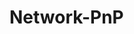 # Network-PnP


<mxfile host="app.diagrams.net" modified="2024-04-08T10:14:58.464Z" agent="Mozilla/5.0 (Windows NT 10.0; Win64; x64) AppleWebKit/537.36 (KHTML, like Gecko) Chrome/123.0.0.0 Safari/537.36" etag="Zfmb67UGqhHWNOn_Taar" version="24.2.2" type="github">
  <diagram name="Page-1" id="-khWJXn9Mug1s_bHH7Gd">
    <mxGraphModel dx="1235" dy="655" grid="1" gridSize="10" guides="1" tooltips="1" connect="1" arrows="1" fold="1" page="1" pageScale="1" pageWidth="850" pageHeight="1100" math="0" shadow="0">
      <root>
        <mxCell id="0" />
        <mxCell id="1" style="locked=1;" parent="0" />
        <object label="Untitled Layer" id="Ufot4225g7vtSYH5b3gZ-17">
          <mxCell style="locked=1;" parent="0" />
        </object>
        <mxCell id="Ufot4225g7vtSYH5b3gZ-18" value="" style="image;html=1;image=img/lib/clip_art/networking/Switch_128x128.png" vertex="1" parent="Ufot4225g7vtSYH5b3gZ-17">
          <mxGeometry x="110" y="380" width="120" height="120" as="geometry" />
        </mxCell>
        <mxCell id="Ufot4225g7vtSYH5b3gZ-19" value="" style="image;html=1;image=img/lib/clip_art/networking/Switch_128x128.png" vertex="1" parent="Ufot4225g7vtSYH5b3gZ-17">
          <mxGeometry x="110" y="490" width="120" height="120" as="geometry" />
        </mxCell>
        <mxCell id="Ufot4225g7vtSYH5b3gZ-20" value="" style="image;html=1;image=img/lib/clip_art/networking/Switch_128x128.png" vertex="1" parent="Ufot4225g7vtSYH5b3gZ-17">
          <mxGeometry x="510" y="380" width="120" height="120" as="geometry" />
        </mxCell>
        <mxCell id="Ufot4225g7vtSYH5b3gZ-21" value="" style="image;html=1;image=img/lib/clip_art/networking/Switch_128x128.png" vertex="1" parent="Ufot4225g7vtSYH5b3gZ-17">
          <mxGeometry x="320" y="380" width="120" height="120" as="geometry" />
        </mxCell>
        <mxCell id="Ufot4225g7vtSYH5b3gZ-22" value="" style="image;html=1;image=img/lib/clip_art/networking/Switch_128x128.png" vertex="1" parent="Ufot4225g7vtSYH5b3gZ-17">
          <mxGeometry x="320" y="490" width="120" height="120" as="geometry" />
        </mxCell>
        <mxCell id="Ufot4225g7vtSYH5b3gZ-23" value="" style="image;html=1;image=img/lib/clip_art/networking/Switch_128x128.png" vertex="1" parent="Ufot4225g7vtSYH5b3gZ-17">
          <mxGeometry x="510" y="490" width="120" height="120" as="geometry" />
        </mxCell>
        <mxCell id="Ufot4225g7vtSYH5b3gZ-24" value="" style="image;html=1;image=img/lib/clip_art/networking/Switch_128x128.png" vertex="1" parent="Ufot4225g7vtSYH5b3gZ-17">
          <mxGeometry x="200" y="230" width="120" height="120" as="geometry" />
        </mxCell>
        <mxCell id="Ufot4225g7vtSYH5b3gZ-51" value="" style="image;sketch=0;aspect=fixed;html=1;points=[];align=center;fontSize=12;image=img/lib/mscae/VM_Linux.svg;" vertex="1" parent="Ufot4225g7vtSYH5b3gZ-17">
          <mxGeometry x="670" y="290" width="141.3" height="130" as="geometry" />
        </mxCell>
        <mxCell id="Ufot4225g7vtSYH5b3gZ-52" value="" style="image;aspect=fixed;perimeter=ellipsePerimeter;html=1;align=center;fontSize=12;verticalAlign=top;fontColor=#364149;shadow=0;dashed=0;image=img/lib/cumulus/rack_cumulus_linux.svg;" vertex="1" parent="Ufot4225g7vtSYH5b3gZ-17">
          <mxGeometry x="670" y="116" width="96" height="114" as="geometry" />
        </mxCell>
        <mxCell id="Ufot4225g7vtSYH5b3gZ-25" value="Untitled Layer" style="locked=1;" parent="0" />
        <mxCell id="Ufot4225g7vtSYH5b3gZ-33" value="" style="endArrow=none;html=1;rounded=0;" edge="1" parent="Ufot4225g7vtSYH5b3gZ-25">
          <mxGeometry width="50" height="50" relative="1" as="geometry">
            <mxPoint x="170" y="430" as="sourcePoint" />
            <mxPoint x="250" y="290" as="targetPoint" />
          </mxGeometry>
        </mxCell>
        <mxCell id="Ufot4225g7vtSYH5b3gZ-37" value="" style="endArrow=none;html=1;rounded=0;" edge="1" parent="Ufot4225g7vtSYH5b3gZ-25">
          <mxGeometry width="50" height="50" relative="1" as="geometry">
            <mxPoint x="370" y="430" as="sourcePoint" />
            <mxPoint x="280" y="280" as="targetPoint" />
          </mxGeometry>
        </mxCell>
        <mxCell id="Ufot4225g7vtSYH5b3gZ-38" value="" style="endArrow=none;html=1;rounded=0;" edge="1" parent="Ufot4225g7vtSYH5b3gZ-25">
          <mxGeometry width="50" height="50" relative="1" as="geometry">
            <mxPoint x="370" y="540" as="sourcePoint" />
            <mxPoint x="170" y="440" as="targetPoint" />
          </mxGeometry>
        </mxCell>
        <mxCell id="Ufot4225g7vtSYH5b3gZ-39" value="" style="endArrow=none;html=1;rounded=0;" edge="1" parent="Ufot4225g7vtSYH5b3gZ-25">
          <mxGeometry width="50" height="50" relative="1" as="geometry">
            <mxPoint x="160" y="550" as="sourcePoint" />
            <mxPoint x="380" y="430" as="targetPoint" />
          </mxGeometry>
        </mxCell>
        <mxCell id="Ufot4225g7vtSYH5b3gZ-40" value="" style="endArrow=none;html=1;rounded=0;" edge="1" parent="Ufot4225g7vtSYH5b3gZ-25">
          <mxGeometry width="50" height="50" relative="1" as="geometry">
            <mxPoint x="170" y="440" as="sourcePoint" />
            <mxPoint x="170" y="540" as="targetPoint" />
          </mxGeometry>
        </mxCell>
        <mxCell id="Ufot4225g7vtSYH5b3gZ-41" value="" style="endArrow=none;html=1;rounded=0;" edge="1" parent="Ufot4225g7vtSYH5b3gZ-25">
          <mxGeometry width="50" height="50" relative="1" as="geometry">
            <mxPoint x="380" y="540" as="sourcePoint" />
            <mxPoint x="380" y="430" as="targetPoint" />
          </mxGeometry>
        </mxCell>
        <mxCell id="Ufot4225g7vtSYH5b3gZ-42" value="" style="endArrow=none;html=1;rounded=0;" edge="1" parent="Ufot4225g7vtSYH5b3gZ-25">
          <mxGeometry width="50" height="50" relative="1" as="geometry">
            <mxPoint x="380" y="440" as="sourcePoint" />
            <mxPoint x="170" y="440" as="targetPoint" />
          </mxGeometry>
        </mxCell>
        <mxCell id="Ufot4225g7vtSYH5b3gZ-43" value="" style="endArrow=none;html=1;rounded=0;" edge="1" parent="Ufot4225g7vtSYH5b3gZ-25">
          <mxGeometry width="50" height="50" relative="1" as="geometry">
            <mxPoint x="550" y="430" as="sourcePoint" />
            <mxPoint x="270" y="290" as="targetPoint" />
          </mxGeometry>
        </mxCell>
        <mxCell id="Ufot4225g7vtSYH5b3gZ-44" value="" style="endArrow=none;html=1;rounded=0;" edge="1" parent="Ufot4225g7vtSYH5b3gZ-25">
          <mxGeometry width="50" height="50" relative="1" as="geometry">
            <mxPoint x="560" y="540" as="sourcePoint" />
            <mxPoint x="560" y="460" as="targetPoint" />
          </mxGeometry>
        </mxCell>
        <mxCell id="Ufot4225g7vtSYH5b3gZ-49" value="" style="endArrow=none;html=1;rounded=0;" edge="1" parent="Ufot4225g7vtSYH5b3gZ-25" source="Ufot4225g7vtSYH5b3gZ-87">
          <mxGeometry width="50" height="50" relative="1" as="geometry">
            <mxPoint x="725.9871" y="420.26" as="sourcePoint" />
            <mxPoint x="260" y="280" as="targetPoint" />
          </mxGeometry>
        </mxCell>
        <mxCell id="Ufot4225g7vtSYH5b3gZ-50" value="" style="endArrow=none;html=1;rounded=0;" edge="1" parent="Ufot4225g7vtSYH5b3gZ-25" source="Ufot4225g7vtSYH5b3gZ-88">
          <mxGeometry width="50" height="50" relative="1" as="geometry">
            <mxPoint x="878" y="420" as="sourcePoint" />
            <mxPoint x="270" y="280" as="targetPoint" />
          </mxGeometry>
        </mxCell>
        <object label="Untitled Layer" id="Ufot4225g7vtSYH5b3gZ-53">
          <mxCell style="locked=1;" parent="0" />
        </object>
        <mxCell id="Ufot4225g7vtSYH5b3gZ-54" value="" style="image;html=1;image=img/lib/clip_art/networking/Switch_128x128.png" vertex="1" parent="Ufot4225g7vtSYH5b3gZ-53">
          <mxGeometry x="110" y="380" width="120" height="120" as="geometry" />
        </mxCell>
        <mxCell id="Ufot4225g7vtSYH5b3gZ-55" value="" style="image;html=1;image=img/lib/clip_art/networking/Switch_128x128.png" vertex="1" parent="Ufot4225g7vtSYH5b3gZ-53">
          <mxGeometry x="110" y="490" width="120" height="120" as="geometry" />
        </mxCell>
        <mxCell id="Ufot4225g7vtSYH5b3gZ-56" value="" style="image;html=1;image=img/lib/clip_art/networking/Switch_128x128.png" vertex="1" parent="Ufot4225g7vtSYH5b3gZ-53">
          <mxGeometry x="510" y="380" width="120" height="120" as="geometry" />
        </mxCell>
        <mxCell id="Ufot4225g7vtSYH5b3gZ-57" value="" style="image;html=1;image=img/lib/clip_art/networking/Switch_128x128.png" vertex="1" parent="Ufot4225g7vtSYH5b3gZ-53">
          <mxGeometry x="320" y="380" width="120" height="120" as="geometry" />
        </mxCell>
        <mxCell id="Ufot4225g7vtSYH5b3gZ-58" value="" style="image;html=1;image=img/lib/clip_art/networking/Switch_128x128.png" vertex="1" parent="Ufot4225g7vtSYH5b3gZ-53">
          <mxGeometry x="320" y="490" width="120" height="120" as="geometry" />
        </mxCell>
        <mxCell id="Ufot4225g7vtSYH5b3gZ-59" value="" style="image;html=1;image=img/lib/clip_art/networking/Switch_128x128.png" vertex="1" parent="Ufot4225g7vtSYH5b3gZ-53">
          <mxGeometry x="510" y="490" width="120" height="120" as="geometry" />
        </mxCell>
        <mxCell id="Ufot4225g7vtSYH5b3gZ-60" value="" style="image;html=1;image=img/lib/clip_art/networking/Switch_128x128.png" vertex="1" parent="Ufot4225g7vtSYH5b3gZ-53">
          <mxGeometry x="200" y="230" width="120" height="120" as="geometry" />
        </mxCell>
        <mxCell id="Ufot4225g7vtSYH5b3gZ-61" value="" style="image;sketch=0;aspect=fixed;html=1;points=[];align=center;fontSize=12;image=img/lib/mscae/VM_Linux.svg;" vertex="1" parent="Ufot4225g7vtSYH5b3gZ-53">
          <mxGeometry x="670" y="290" width="141.3" height="130" as="geometry" />
        </mxCell>
        <mxCell id="Ufot4225g7vtSYH5b3gZ-62" value="" style="image;aspect=fixed;perimeter=ellipsePerimeter;html=1;align=center;fontSize=12;verticalAlign=top;fontColor=#364149;shadow=0;dashed=0;image=img/lib/cumulus/rack_cumulus_linux.svg;" vertex="1" parent="Ufot4225g7vtSYH5b3gZ-53">
          <mxGeometry x="670" y="116" width="96" height="114" as="geometry" />
        </mxCell>
        <mxCell id="Ufot4225g7vtSYH5b3gZ-63" value="Backbone SW&lt;div&gt;3560 24-PS&lt;/div&gt;" style="text;html=1;align=left;verticalAlign=middle;whiteSpace=wrap;rounded=0;" vertex="1" parent="Ufot4225g7vtSYH5b3gZ-53">
          <mxGeometry x="180" y="200" width="110" height="30" as="geometry" />
        </mxCell>
        <mxCell id="Ufot4225g7vtSYH5b3gZ-64" value="HQ1&lt;div&gt;C3560-CG&lt;/div&gt;" style="text;html=1;align=left;verticalAlign=middle;whiteSpace=wrap;rounded=0;" vertex="1" parent="Ufot4225g7vtSYH5b3gZ-53">
          <mxGeometry x="80" y="330" width="60" height="30" as="geometry" />
        </mxCell>
        <mxCell id="Ufot4225g7vtSYH5b3gZ-65" value="HQ-ACC1&lt;div&gt;C1200&lt;/div&gt;" style="text;html=1;align=left;verticalAlign=middle;whiteSpace=wrap;rounded=0;" vertex="1" parent="Ufot4225g7vtSYH5b3gZ-53">
          <mxGeometry x="80" y="500" width="60" height="30" as="geometry" />
        </mxCell>
        <mxCell id="Ufot4225g7vtSYH5b3gZ-67" value="HQ2&lt;div&gt;C3560-CG&lt;/div&gt;" style="text;html=1;align=left;verticalAlign=middle;whiteSpace=wrap;rounded=0;" vertex="1" parent="Ufot4225g7vtSYH5b3gZ-53">
          <mxGeometry x="360" y="350" width="60" height="30" as="geometry" />
        </mxCell>
        <mxCell id="Ufot4225g7vtSYH5b3gZ-68" value="HQ-ACC2&lt;div&gt;C2960CX&lt;/div&gt;" style="text;html=1;align=center;verticalAlign=middle;whiteSpace=wrap;rounded=0;" vertex="1" parent="Ufot4225g7vtSYH5b3gZ-53">
          <mxGeometry x="420" y="490" width="60" height="30" as="geometry" />
        </mxCell>
        <mxCell id="Ufot4225g7vtSYH5b3gZ-69" value="BR-ACC1&lt;div&gt;C2960CX&lt;br&gt;&lt;/div&gt;" style="text;html=1;align=center;verticalAlign=middle;whiteSpace=wrap;rounded=0;" vertex="1" parent="Ufot4225g7vtSYH5b3gZ-53">
          <mxGeometry x="570" y="370" width="60" height="30" as="geometry" />
        </mxCell>
        <mxCell id="Ufot4225g7vtSYH5b3gZ-70" value="BR-ACC2&lt;div&gt;C2960CX&lt;br&gt;&lt;/div&gt;" style="text;html=1;align=center;verticalAlign=middle;whiteSpace=wrap;rounded=0;" vertex="1" parent="Ufot4225g7vtSYH5b3gZ-53">
          <mxGeometry x="570" y="480" width="60" height="30" as="geometry" />
        </mxCell>
        <mxCell id="Ufot4225g7vtSYH5b3gZ-71" value="Linux PC" style="text;html=1;align=left;verticalAlign=middle;whiteSpace=wrap;rounded=0;" vertex="1" parent="Ufot4225g7vtSYH5b3gZ-53">
          <mxGeometry x="680" y="230" width="60" height="30" as="geometry" />
        </mxCell>
        <mxCell id="Ufot4225g7vtSYH5b3gZ-72" value="Uplink" style="text;html=1;align=left;verticalAlign=middle;whiteSpace=wrap;rounded=0;" vertex="1" parent="Ufot4225g7vtSYH5b3gZ-53">
          <mxGeometry x="670" y="60" width="60" height="20" as="geometry" />
        </mxCell>
        <mxCell id="Ufot4225g7vtSYH5b3gZ-73" value="vlan100: 10.2.100.10" style="text;html=1;align=left;verticalAlign=middle;whiteSpace=wrap;rounded=0;" vertex="1" parent="Ufot4225g7vtSYH5b3gZ-53">
          <mxGeometry x="180" y="230" width="130" height="30" as="geometry" />
        </mxCell>
        <mxCell id="Ufot4225g7vtSYH5b3gZ-74" value="vlan100:&amp;nbsp;&lt;span style=&quot;background-color: initial;&quot;&gt;10.2.100.11&lt;/span&gt;" style="text;html=1;align=left;verticalAlign=middle;whiteSpace=wrap;rounded=0;" vertex="1" parent="Ufot4225g7vtSYH5b3gZ-53">
          <mxGeometry x="80" y="360" width="120" height="30" as="geometry" />
        </mxCell>
        <mxCell id="Ufot4225g7vtSYH5b3gZ-75" value="vlan100:&amp;nbsp;&lt;span style=&quot;background-color: initial;&quot;&gt;10.2.100.12&lt;/span&gt;" style="text;html=1;align=left;verticalAlign=middle;whiteSpace=wrap;rounded=0;" vertex="1" parent="Ufot4225g7vtSYH5b3gZ-53">
          <mxGeometry x="360" y="380" width="120" height="30" as="geometry" />
        </mxCell>
        <mxCell id="Ufot4225g7vtSYH5b3gZ-76" value="vlan100:&amp;nbsp;&lt;span style=&quot;background-color: initial;&quot;&gt;10.2.100.2&lt;/span&gt;" style="text;html=1;align=left;verticalAlign=middle;whiteSpace=wrap;rounded=0;" vertex="1" parent="Ufot4225g7vtSYH5b3gZ-53">
          <mxGeometry x="680" y="250" width="130" height="30" as="geometry" />
        </mxCell>
        <mxCell id="Ufot4225g7vtSYH5b3gZ-77" value="vlan99:&amp;nbsp;&lt;span style=&quot;background-color: initial;&quot;&gt;10.2.0.1&lt;/span&gt;&lt;div&gt;vlan100:&amp;nbsp;&lt;span style=&quot;background-color: initial;&quot;&gt;10.2.100.1&lt;/span&gt;&lt;/div&gt;" style="text;html=1;align=left;verticalAlign=middle;whiteSpace=wrap;rounded=0;" vertex="1" parent="Ufot4225g7vtSYH5b3gZ-53">
          <mxGeometry x="670" y="80" width="120" height="30" as="geometry" />
        </mxCell>
        <object label="Untitled Layer" id="Ufot4225g7vtSYH5b3gZ-79">
          <mxCell style="" parent="0" />
        </object>
        <mxCell id="Ufot4225g7vtSYH5b3gZ-80" value="" style="image;html=1;image=img/lib/clip_art/networking/Switch_128x128.png" vertex="1" parent="Ufot4225g7vtSYH5b3gZ-79">
          <mxGeometry x="110" y="380" width="120" height="120" as="geometry" />
        </mxCell>
        <mxCell id="Ufot4225g7vtSYH5b3gZ-81" value="" style="image;html=1;image=img/lib/clip_art/networking/Switch_128x128.png" vertex="1" parent="Ufot4225g7vtSYH5b3gZ-79">
          <mxGeometry x="110" y="490" width="120" height="120" as="geometry" />
        </mxCell>
        <mxCell id="Ufot4225g7vtSYH5b3gZ-82" value="" style="image;html=1;image=img/lib/clip_art/networking/Switch_128x128.png" vertex="1" parent="Ufot4225g7vtSYH5b3gZ-79">
          <mxGeometry x="510" y="380" width="120" height="120" as="geometry" />
        </mxCell>
        <mxCell id="Ufot4225g7vtSYH5b3gZ-83" value="" style="image;html=1;image=img/lib/clip_art/networking/Switch_128x128.png" vertex="1" parent="Ufot4225g7vtSYH5b3gZ-79">
          <mxGeometry x="320" y="380" width="120" height="120" as="geometry" />
        </mxCell>
        <mxCell id="Ufot4225g7vtSYH5b3gZ-84" value="" style="image;html=1;image=img/lib/clip_art/networking/Switch_128x128.png" vertex="1" parent="Ufot4225g7vtSYH5b3gZ-79">
          <mxGeometry x="320" y="490" width="120" height="120" as="geometry" />
        </mxCell>
        <mxCell id="Ufot4225g7vtSYH5b3gZ-85" value="" style="image;html=1;image=img/lib/clip_art/networking/Switch_128x128.png" vertex="1" parent="Ufot4225g7vtSYH5b3gZ-79">
          <mxGeometry x="510" y="490" width="120" height="120" as="geometry" />
        </mxCell>
        <mxCell id="Ufot4225g7vtSYH5b3gZ-86" value="" style="image;html=1;image=img/lib/clip_art/networking/Switch_128x128.png" vertex="1" parent="Ufot4225g7vtSYH5b3gZ-79">
          <mxGeometry x="200" y="230" width="120" height="120" as="geometry" />
        </mxCell>
        <mxCell id="Ufot4225g7vtSYH5b3gZ-87" value="" style="image;sketch=0;aspect=fixed;html=1;points=[];align=center;fontSize=12;image=img/lib/mscae/VM_Linux.svg;" vertex="1" parent="Ufot4225g7vtSYH5b3gZ-79">
          <mxGeometry x="670" y="290" width="141.3" height="130" as="geometry" />
        </mxCell>
        <mxCell id="Ufot4225g7vtSYH5b3gZ-88" value="" style="image;aspect=fixed;perimeter=ellipsePerimeter;html=1;align=center;fontSize=12;verticalAlign=top;fontColor=#364149;shadow=0;dashed=0;image=img/lib/cumulus/rack_cumulus_linux.svg;" vertex="1" parent="Ufot4225g7vtSYH5b3gZ-79">
          <mxGeometry x="670" y="116" width="96" height="114" as="geometry" />
        </mxCell>
        <mxCell id="Ufot4225g7vtSYH5b3gZ-89" value="Eth0" style="text;html=1;align=center;verticalAlign=middle;whiteSpace=wrap;rounded=0;" vertex="1" parent="Ufot4225g7vtSYH5b3gZ-79">
          <mxGeometry x="619.65" y="320" width="60" height="30" as="geometry" />
        </mxCell>
        <mxCell id="Ufot4225g7vtSYH5b3gZ-90" value="Eth0" style="text;html=1;align=center;verticalAlign=middle;whiteSpace=wrap;rounded=0;" vertex="1" parent="Ufot4225g7vtSYH5b3gZ-79">
          <mxGeometry x="610" y="200" width="60" height="30" as="geometry" />
        </mxCell>
        <mxCell id="Ufot4225g7vtSYH5b3gZ-91" value="Gi0/24" style="text;html=1;align=center;verticalAlign=middle;whiteSpace=wrap;rounded=0;" vertex="1" parent="Ufot4225g7vtSYH5b3gZ-79">
          <mxGeometry x="320" y="230" width="60" height="30" as="geometry" />
        </mxCell>
        <mxCell id="Ufot4225g7vtSYH5b3gZ-92" value="Gi0/4" style="text;html=1;align=center;verticalAlign=middle;whiteSpace=wrap;rounded=0;" vertex="1" parent="Ufot4225g7vtSYH5b3gZ-79">
          <mxGeometry x="340" y="275" width="60" height="30" as="geometry" />
        </mxCell>
        <mxCell id="Ufot4225g7vtSYH5b3gZ-93" value="Gi0/1" style="text;html=1;align=center;verticalAlign=middle;whiteSpace=wrap;rounded=0;" vertex="1" parent="Ufot4225g7vtSYH5b3gZ-79">
          <mxGeometry x="180" y="310" width="60" height="30" as="geometry" />
        </mxCell>
        <mxCell id="Ufot4225g7vtSYH5b3gZ-94" value="Gi0/10" style="text;html=1;align=center;verticalAlign=middle;whiteSpace=wrap;rounded=0;" vertex="1" parent="Ufot4225g7vtSYH5b3gZ-79">
          <mxGeometry x="180" y="390" width="60" height="30" as="geometry" />
        </mxCell>
        <mxCell id="Ufot4225g7vtSYH5b3gZ-95" value="Gi0/2" style="text;html=1;align=center;verticalAlign=middle;whiteSpace=wrap;rounded=0;" vertex="1" parent="Ufot4225g7vtSYH5b3gZ-79">
          <mxGeometry x="300" y="390" width="60" height="30" as="geometry" />
        </mxCell>
        <mxCell id="Ufot4225g7vtSYH5b3gZ-96" value="Gi0/3" style="text;html=1;align=center;verticalAlign=middle;whiteSpace=wrap;rounded=0;" vertex="1" parent="Ufot4225g7vtSYH5b3gZ-79">
          <mxGeometry x="320" y="310" width="60" height="30" as="geometry" />
        </mxCell>
        <mxCell id="Ufot4225g7vtSYH5b3gZ-97" value="Gi0/1" style="text;html=1;align=center;verticalAlign=middle;whiteSpace=wrap;rounded=0;" vertex="1" parent="Ufot4225g7vtSYH5b3gZ-79">
          <mxGeometry x="120" y="462" width="60" height="30" as="geometry" />
        </mxCell>
        <mxCell id="Ufot4225g7vtSYH5b3gZ-98" value="Gi0/9" style="text;html=1;align=center;verticalAlign=middle;whiteSpace=wrap;rounded=0;" vertex="1" parent="Ufot4225g7vtSYH5b3gZ-79">
          <mxGeometry x="120" y="500" width="60" height="30" as="geometry" />
        </mxCell>
        <mxCell id="Ufot4225g7vtSYH5b3gZ-99" value="Gi0/10" style="text;html=1;align=center;verticalAlign=middle;whiteSpace=wrap;rounded=0;" vertex="1" parent="Ufot4225g7vtSYH5b3gZ-79">
          <mxGeometry x="200" y="510" width="60" height="30" as="geometry" />
        </mxCell>
        <mxCell id="Ufot4225g7vtSYH5b3gZ-100" value="Gi0/2" style="text;html=1;align=center;verticalAlign=middle;whiteSpace=wrap;rounded=0;" vertex="1" parent="Ufot4225g7vtSYH5b3gZ-79">
          <mxGeometry x="190" y="460" width="60" height="30" as="geometry" />
        </mxCell>
        <mxCell id="Ufot4225g7vtSYH5b3gZ-101" value="Gi0/9" style="text;html=1;align=center;verticalAlign=middle;whiteSpace=wrap;rounded=0;" vertex="1" parent="Ufot4225g7vtSYH5b3gZ-79">
          <mxGeometry x="210" y="410" width="60" height="30" as="geometry" />
        </mxCell>
        <mxCell id="Ufot4225g7vtSYH5b3gZ-102" value="Gi0/9" style="text;html=1;align=center;verticalAlign=middle;whiteSpace=wrap;rounded=0;" vertex="1" parent="Ufot4225g7vtSYH5b3gZ-79">
          <mxGeometry x="270" y="410" width="60" height="30" as="geometry" />
        </mxCell>
        <mxCell id="Ufot4225g7vtSYH5b3gZ-103" value="Gi0/2" style="text;html=1;align=center;verticalAlign=middle;whiteSpace=wrap;rounded=0;" vertex="1" parent="Ufot4225g7vtSYH5b3gZ-79">
          <mxGeometry x="370" y="460" width="60" height="30" as="geometry" />
        </mxCell>
        <mxCell id="Ufot4225g7vtSYH5b3gZ-104" value="Gi0/9" style="text;html=1;align=center;verticalAlign=middle;whiteSpace=wrap;rounded=0;" vertex="1" parent="Ufot4225g7vtSYH5b3gZ-79">
          <mxGeometry x="370" y="492" width="60" height="30" as="geometry" />
        </mxCell>
        <mxCell id="Ufot4225g7vtSYH5b3gZ-105" value="Gi0/9" style="text;html=1;align=center;verticalAlign=middle;whiteSpace=wrap;rounded=0;" vertex="1" parent="Ufot4225g7vtSYH5b3gZ-79">
          <mxGeometry x="270" y="510" width="60" height="30" as="geometry" />
        </mxCell>
        <mxCell id="Ufot4225g7vtSYH5b3gZ-106" value="Gi0/1" style="text;html=1;align=center;verticalAlign=middle;whiteSpace=wrap;rounded=0;" vertex="1" parent="Ufot4225g7vtSYH5b3gZ-79">
          <mxGeometry x="300" y="462" width="60" height="30" as="geometry" />
        </mxCell>
        <mxCell id="Ufot4225g7vtSYH5b3gZ-107" value="Gi0/2" style="text;html=1;align=center;verticalAlign=middle;whiteSpace=wrap;rounded=0;" vertex="1" parent="Ufot4225g7vtSYH5b3gZ-79">
          <mxGeometry x="270" y="330" width="60" height="30" as="geometry" />
        </mxCell>
      </root>
    </mxGraphModel>
  </diagram>
</mxfile>

